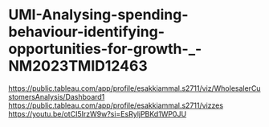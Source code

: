 # UMI-Analysing-spending-behaviour-identifying-opportunities-for-growth-_-NM2023TMID12463
https://public.tableau.com/app/profile/esakkiammal.s2711/viz/WholesalerCustomersAnalysis/Dashboard1
https://public.tableau.com/app/profile/esakkiammal.s2711/vizzes
https://youtu.be/otCI5IrzW9w?si=EsRyljPBKd1WP0JU
